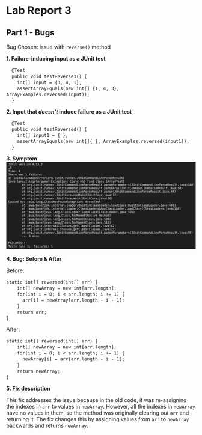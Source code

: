 # Lab Report 3
## Part 1 - Bugs
Bug Chosen: issue with `reverse()` method

**1. Failure-inducing input as a JUnit test**
```
  @Test
  public void testReverse3() {
    int[] input = {3, 4, 1};
    assertArrayEquals(new int[] {1, 4, 3}, ArrayExamples.reversed(input));
  }
```
**2. Input that *doesn't* induce failure as a JUnit test**
```
  @Test
  public void testReversed() {
    int[] input1 = { };
    assertArrayEquals(new int[]{ }, ArrayExamples.reversed(input1));
  }
```
**3. Symptom**
![Bug symptom](lab3JUnit.png)

**4. Bug: Before & After**

  Before:
  ```
  static int[] reversed(int[] arr) {
      int[] newArray = new int[arr.length];
      for(int i = 0; i < arr.length; i += 1) {
        arr[i] = newArray[arr.length - i - 1];
      }
      return arr;
  }
  ```
  After:
  ```
  static int[] reversed(int[] arr) {
      int[] newArray = new int[arr.length];
      for(int i = 0; i < arr.length; i += 1) {
        newArray[i] = arr[arr.length - i - 1];
      }
      return newArray;
  }
  ```
**5. Fix description**

This fix addresses the issue because in the old code, it was re-assigning the indexes in `arr` to values in `newArray`. However, all the indexes in `newArray` have no values in them, so the method was originally clearing out `arr` and returning it. The fix changes this by assigning values from `arr` to `newArray` backwards and returns `newArray`. 
